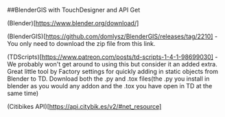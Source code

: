 ##BlenderGIS with TouchDesigner and API Get

(Blender)[https://www.blender.org/download/]

(BlenderGIS)[https://github.com/domlysz/BlenderGIS/releases/tag/2210] - You only need to download the zip file from this link.

(TDScripts)[https://www.patreon.com/posts/td-scripts-1-4-1-98699030] - We probably won't get around to using this but consider it an added extra. Great little tool by Factory settings for quickly adding in static objects from Blender to TD. Download both the .py and .tox files(the .py you install in blender as you would any addon and the .tox you have open in TD at the same time)

(Citibikes API)[https://api.citybik.es/v2/#net_resource]

